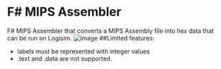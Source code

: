 # F# MIPS Assembler
F# MIPS Assembler that converts a MIPS Assembly file into hex data that can be run on Logisim.
![image](https://cloud.githubusercontent.com/assets/3130370/8017587/734894a6-0bd0-11e5-92a7-9469a39b8405.png)
##Limited features:

- labels must be represented with integer values
- .text and .data are not supported.

